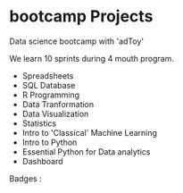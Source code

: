 # bootcamp Projects

Data science bootcamp with 'adToy'

We learn 10 sprints during 4 mouth program.

- Spreadsheets
- SQL Database
- R Programming
- Data Tranformation
- Data Visualization
- Statistics
- Intro to 'Classical' Machine Learning
- Intro to Python
- Essential Python for Data analytics
- Dashboard

Badges : 
